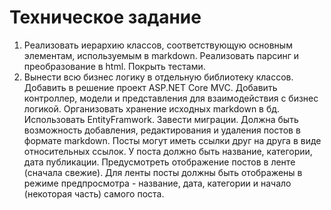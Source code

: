 # Техническое задание
1.  Реализовать иерархию классов, соответствующую основным элементам, используемым в markdown. Реализовать парсинг и преобразование в html.
Покрыть тестами.
2.  Вынести всю бизнес логику в отдельную библиотеку классов. Добавить в решение проект ASP.NET Core MVC. Добавить контроллер, модели и представления для взаимодействия с бизнес логикой. Организовать хранение исходных markdown в бд. Использовать EntityFramwork. Завести миграции.
Должна быть возможность добавления, редактирования и удаления постов в формате markdown. Посты могут иметь ссылки друг на друга в виде относительных ссылок. У поста должно быть название, категории, дата публикации. Предусмотреть отображение постов в ленте (сначала свежие). Для ленты посты должны быть отображены в режиме предпросмотра - название, дата, категории и начало (некоторая часть) самого поста.

